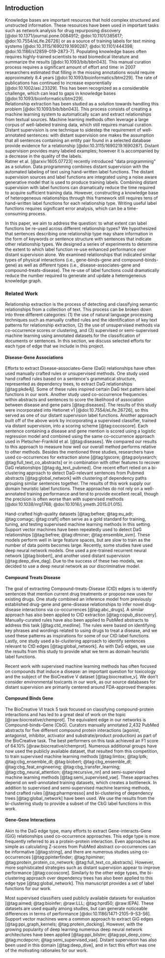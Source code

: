 ## Introduction

Knowledge bases are important resources that hold complex structured and unstructed information. 
These resources have been used in important tasks such as network analysis for drug repurposing discovery [@doi:10.1371/journal.pone.0084912; @doi:10.1101/385617; @doi:10.7554/eLife.26726] or as a source of training labels for text mining systems [@doi:10.3115/1690219.1690287; @doi:10.1101/444398; @doi:10.1186/s12859-019-2873-7]. 
Populating knowledge bases often requires highly-trained scientists to read biomedical literature and summarize the results [@doi:10.1093/bib/bbn043].
This manual curation process requires a significant amount of effort and time: in 2007 researchers estimated that filling in the missing annotations would require approximately 8.4 years [@doi:10.1093/bioinformatics/btm229].
The rate of publications has continued to increase exponentially [@doi:10.1002/asi.23329].
This has been recognized as a considerable challenge, which can lead to gaps in knowledge bases [@doi:10.1093/bioinformatics/btm229].  
Relationship extraction has been studied as a solution towards handling this problem [@doi:10.1093/bib/bbn043].
This process consists of creating a machine learning system to automatically scan and extract relationships from textual sources.
Machine learning methods often leverage a large corpus of well-labeled training data, which still requires manual curation.
Distant supervision is one technique to sidestep the requirement of well-annotated sentences: with distant supervision one makes the assumption that all sentences containing an entity pair found in a selected database provide evidence for a relationship [@doi:10.3115/1690219.1690287].
Distant supervision provides many labeled examples; however it is accompanied by a decrease in the quality of the labels.  
Ratner et al. [@arxiv:1605.07723] recently introduced "data programming" as a solution.
Data programming combines distant supervision with the automated labeling of text using hand-written label functions.
The distant supervision sources and label functions are integrated using a noise aware generative model that is used to produce training labels.
Combining distant supervision with label functions can dramatically reduce the time required to acquire sufficient training data.
However, constructing a knowledge base of heterogeneous relationships through this framework still requires tens of hand-written label functions for each relationship type.
Writing useful label functions requires significant error analysis, which can be a time-consuming process.  

In this paper, we aim to address the question: to what extent can label functions be re-used across different relationship types?
We hypothesized that sentences describing one relationship type may share information in the form of keywords or sentence structure with sentences that indicate other relationship types.
We designed a series of experiments to determine the extent to which label function re-use enhanced performance over distant supervision alone.
We examined relationships that indicated similar types of physical interactions (i.e., gene-binds-gene and compound-binds-gene) as well as different types (i.e., disease-associates-gene and compound-treats-disease).
The re-use of label functions could dramatically reduce the number required to generate and update a heterogeneous knowledge graph.

### Related Work

Relationship extraction is the process of detecting and classifying semantic relationships from a collection of text.
This process can be broken down into three different categories: (1) the use of natural language processing techniques such as manually crafted rules and the identification of key text patterns for relationship extraction, (2) the use of unsupervised methods via co-occurrence scores or clustering, and (3) supervised or semi-supervised machine learning using annotated datasets for the classification of documents or sentences.
In this section, we discuss selected efforts for each type of edge that we include in this project.

#### Disease-Gene Associations 

Efforts to extract Disease-associates-Gene (DaG) relationships have often used manually crafted rules or unsupervised methods.
One study used hand crafted rules based on a sentence's grammatical structure, represented as dependency trees, to extract DaG relationships [@tag:pkde4j].
Some of these rules inspired certain DaG text pattern label functions in our work.
Another study used co-occurrence frequencies within abstracts and sentences to score the likelihood of association between disease and gene pairs [@tag:diseases].
The results of this study were incorporated into Hetionet v1 [@doi:10.7554/eLife.26726], so this served as one of our distant supervision label functions.
Another approach built off of the above work by incorporating a supervised classifier, trained via distant supervision, into a scoring scheme [@tag:cocoscore].
Each sentence containing a disease and gene mention is scored using a logistic regression model and combined using the same co-occurrence approach used in Pletscher-Frankild et al. [@tag:diseases].
We compared our results to this approach to measure how well our overall method performs relative to other methods.
Besides the mentioned three studies, researchers have used co-occurrences for extraction alone [@tag:lgscore; @tag:polysearch; @tag:full_text_co_abstracts] or in combination with other features to recover DaG relationships [@tag:dg_text_pubmed].
One recent effort relied on a bi-clustering approach to detect DaG-relevant sentences from Pubmed abstracts [@tag:global_network] with clustering of dependency paths grouping similar sentences together.
The results of this work supply our domain heuristic label functions.
These approaches do not rely on a well-annotated training performance and tend to provide excellent recall, though the precision is often worse than with supervised methods [@doi:10.1038/nrg1768; @doi:10.1016/j.ymeth.2015.01.015].

Hand-crafted high-quality datasets [@tag:befree; @tag:eu_adr; @tag:comagc; @tag:craft] often serve as a gold standard for training, tuning, and testing supervised machine learning methods in this setting.
Support vector machines have been repeatedly used to detect DaG relationships [@tag:befree; @tag:dtminer; @tag:ensemble_svm].
These models perform well in large feature spaces, but are slow to train as the number of data points becomes large.
Recently, some studies have used deep neural network models.
One used a pre-trained recurrent neural network [@tag:biobert], and another used distant supervision [@tag:deep_dive_dag].
Due to the success of these two models, we decided to use a deep neural network as our discriminative model.

#### Compound Treats Disease

The goal of extracting Compound-treats-Disease (CtD) edges is to identify sentences that mention current drug treatments or propose new uses for existing drugs.
One study combined an inference model from previously established drug-gene and gene-disease relationships to infer novel drug-disease interactions via co-occurrences [@tag:abc_drugs].
A similar approach has also been applied to CtD extraction [@tag:copub_discovery].
Manually-curated rules have also been applied to PubMed abstracts to address this task [@tag:ctd_medline].
The rules were based on identifying key phrases and wordings related to using drugs to treat a disease, and we used these patterns as inspirations for some of our CtD label functions. 
Lastly, one study used a  bi-clustering approach to identify sentences relevant to CtD edges [@tag:global_network].
As with DaG edges, we use the results from this study to provide what we term as domain heuristic label functions.

Recent work with supervised machine learning methods has often focused on compounds that induce a disease: an important question for toxicology and the subject of the BioCreative V dataset [@tag:biocreative_v].
We don't consider environmental toxicants in our work, as our source databases for distant supervision are primarily centered around FDA-approved therapies.

#### Compound Binds Gene

The BioCreative VI track 5 task focused on classifying compound-protein interactions and has led to a great deal of work on the topic [@raw:biocreative/chemprot].
The equivalent edge in our networks is Compound-binds-Gene (CbG).
Curators manually annotated 2,432 PubMed abstracts for five different compound protein interactions (agonist, antagonist, inhibitor, activator and substrate/product production) as part of the BioCreative task. 
The best performers on this task achieved an F1 score of 64.10% [@raw:biocreative/chemprot].
Numerous additional groups have now used the publicly available dataset, that resulted from this competition, to train supervised machine learning methods [@tag:limtox; @tag:lptk; @tag:cbg_ensemble_dl; @tag:biobert; @tag:cbg_ensemble_dl; @tag:cbg_feat_engineering; @tag:cbg_transfer_learning; @tag:cbg_neural_attention; @tag:recursive_nn] and semi-supervised machine learning methods [@tag:semi_supervised_vae].
These approaches depend on well-annotated training datasets, which creates a bottleneck.
In addition to supervised and semi-supervised machine learning methods, hand crafted rules [@tag:pharmpresso] and bi-clustering of dependency trees  [@tag:global_network] have been used.
We use the results from the bi-clustering study to provide a subset of the CbG label functions in this work.

#### Gene-Gene Interactions

Akin to the DaG edge type, many efforts to extract Gene-interacts-Gene (GiG) relationships used co-occurrence approaches.
This edge type is more frequently referred to as a protein-protein interaction.
Even approaches as simple as calculating Z-scores from PubMed abstract co-occurrences can be informative [@tag:string], and there are numerous studies using co-occurrences [@tag:ppinterfinder; @tag:hpiminer; @tag:protein_protein_co_network; @tag:full_text_co_abstracts].
However, more sophisticated strategies such as distant supervision appear to improve performance [@tag:cocoscore].
Similarly to the other edge types, the bi-clustering approach over dependency trees has also been applied to this edge type [@tag:global_network].
This manuscript provides a set of label functions for our work.

Most supervised classifiers used publicly available datasets for evaluation [@tag:aimed; @tag:bioinfer; @raw:LLL; @tag:hprd50; @raw:IEPA].
These datasets are used equally among studies, but can generate noticeable  differences in terms of performance [@doi:10.1186/1471-2105-9-S3-S6].
Support vector machines were a common approach to extract GiG edges [@tag:ppi_graph_kernels; @tag:protein_docking].
However, with the growing popularity of deep learning numerous deep neural network architectures have been applied [@tag:ppi_bilstm; @tag:ppi_deep_conv; @tag:mcdepcnn; @tag:semi_supervised_vae].
Distant supervision has also been used in this domain [@tag:deep_dive], and in fact this effort was one of the motivating rationales for our work.
